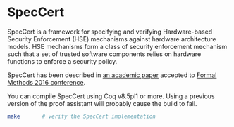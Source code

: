 # SpecCert

SpecCert is a framework for specifying and verifying Hardware-based Security
Enforcement (HSE) mechanisms against hardware architecture models. HSE
mechanisms form a class of security enforcement mechanism such that a set of
trusted software components relies on hardware functions to enforce a security
policy.

SpecCert has been described in [an academic
paper](https://hal.inria.fr/hal-01356690v1) accepted to [Formal Methods 2016
conference](http://fm2016.cs.ucy.ac.cy/).

You can compile SpecCert using Coq v8.5pl1 or more. Using a previous version of
the proof assistant will probably cause the build to fail.

```bash
make       # verify the SpecCert implementation
```
